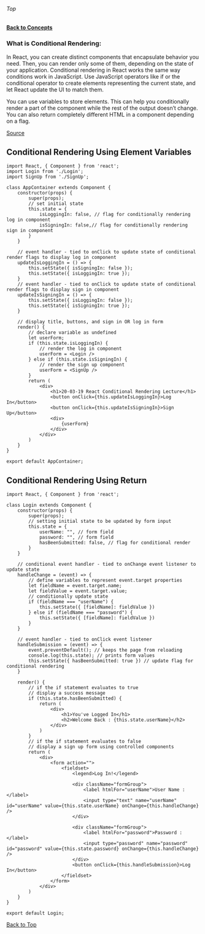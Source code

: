 ###### Top
#### [Back to Concepts](README.md)

### What is Conditional Rendering:
In React, you can create distinct components that encapsulate behavior you need. Then, you can render only some of them, depending on the state of your application. Conditional rendering in React works the same way conditions work in JavaScript. Use JavaScript operators like if or the conditional operator to create elements representing the current state, and let React update the UI to match them.

You can use variables to store elements. This can help you conditionally render a part of the component while the rest of the output doesn’t change. You can also return completely different HTML in a component depending on a flag.

[Source](https://reactjs.org/docs/conditional-rendering.html)
## Conditional Rendering Using Element Variables
```JSX
import React, { Component } from 'react';
import Login from './Login';
import SignUp from './SignUp';

class AppContainer extends Component {
    constructor(props) {
        super(props);
        // set initial state
        this.state = {
            isLoggingIn: false, // flag for conditionally rendering log in component
            isSigningIn: false,// flag for conditionally rendering sign in component
        }
    }

    // event handler - tied to onClick to update state of conditional render flags to display log in component
    updateIsLoggingIn = () => {
        this.setState({ isSigningIn: false });
        this.setState({ isLoggingIn: true });
    }
    // event handler - tied to onClick to update state of conditional render flags to display sign in component
    updateIsSigningIn = () => {
        this.setState({ isLoggingIn: false });
        this.setState({ isSigningIn: true });
    }

    // display title, buttons, and sign in OR log in form
    render() {
        // declare variable as undefined
        let userForm;
        if (this.state.isLoggingIn) {
            // render the log in component
            userForm = <Login />
        } else if (this.state.isSigningIn) {
            // render the sign up component
            userForm = <SignUp />
        }
        return (
            <div>
                <h1>20-03-19 React Conditional Rendering Lecture</h1>
                <button onClick={this.updateIsLoggingIn}>Log In</button>
                <button onClick={this.updateIsSigningIn}>Sign Up</button>
                <div>
                    {userForm}
                </div>
            </div>
        )
    }
}

export default AppContainer;
```
## Conditional Rendering Using Return
```JSX
import React, { Component } from 'react';

class Login extends Component {
    constructor(props) {
        super(props);
        // setting initial state to be updated by form input
        this.state = {
            userName: "", // form field
            password: "", // form field
            hasBeenSubmitted: false, // flag for conditional render
        }
    }

    // conditional event handler - tied to onChange event listener to update state
    handleChange = (event) => {
        // define variables to represent event.target properties
        let fieldName = event.target.name;
        let fieldValue = event.target.value;
        // conditionally update state
        if (fieldName === "userName") {
            this.setState({ [fieldName]: fieldValue })
        } else if (fieldName === "password") {
            this.setState({ [fieldName]: fieldValue })
        }
    }

    // event handler - tied to onClick event listener 
    handleSubmission = (event) => {
        event.preventDefault(); // keeps the page from reloading
        console.log(this.state); // prints form values
        this.setState({ hasBeenSubmitted: true }) // update flag for conditional rendering
    }

    render() {
        // if the if statement evaluates to true 
        // display a success message
        if (this.state.hasBeenSubmitted) {
            return (
                <div>
                    <h1>You've Logged In</h1>
                    <h2>Welcome Back : {this.state.userName}</h2>
                </div>
            )
        }
        // if the if statement evaluates to false 
        // display a sign up form using controlled components
        return (
            <div>
                <form action="">
                    <fieldset>
                        <legend>Log In!</legend>

                        <div className="formGroup">
                            <label htmlFor="userName">User Name : </label>
                            <input type="text" name="userName" id="userName" value={this.state.userName} onChange={this.handleChange} />
                        </div>

                        <div className="formGroup">
                            <label htmlFor="password">Password : </label>
                            <input type="password" name="password" id="password" value={this.state.password} onChange={this.handleChange} />
                        </div>
                        <button onClick={this.handleSubmission}>Log In</button>
                    </fieldset>
                </form>
            </div>
        )
    }
}

export default Login;
```
[Back to Top](#Top)